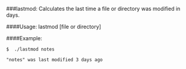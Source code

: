 ###lastmod: Calculates the last time a file or directory was modified in days.

####Usage:  lastmod [file or directory] 

####Example:

	$  ./lastmod notes

	"notes" was last modified 3 days ago
